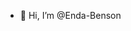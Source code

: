 - 👋 Hi, I’m @Enda-Benson
  

<!---
Enda-Benson/Enda-Benson is a ✨ special ✨ repository because its `README.md` (this file) appears on your GitHub profile.
You can click the Preview link to take a look at your changes.
--->
